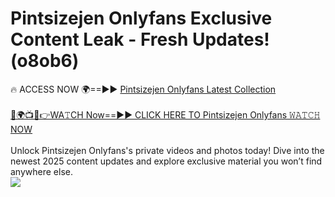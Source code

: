 # Pintsizejen Onlyfans Exclusive Content Leak - Fresh Updates! (o8ob6)

🔥 ACCESS NOW 🌍==►► <a href="https://tinyurl.com/kvy9nzfs" rel="nofollow">Pintsizejen Onlyfans Latest Collection</a>
<br><br>
[🔴🌍📺📱👉WA𝚃CH Now==►► CLICK HERE TO Pintsizejen Onlyfans 𝚆𝙰𝚃𝙲𝙷 NOW](https://tinyurl.com/kvy9nzfs)
<br><br>
Unlock Pintsizejen Onlyfans's private videos and photos today! Dive into the newest 2025 content updates and explore exclusive material you won’t find anywhere else.
<br>
<a href="https://tinyurl.com/kvy9nzfs" rel="nofollow" data-target="animated-image.originalLink"><img src="https://camo.githubusercontent.com/8a4f000d20f83aca3bf7ec5f350d767afa0574a8a352519fd8cfa583a6f93a33/68747470733a2f2f692e696d6775722e636f6d2f644a486b345a712e676966" data-canonical-src="https://i.imgur.com/dJHk4Zq.gif" style="max-width: 100%; display: inline-block;" data-target="animated-image.originalImage"></a>
<br>
